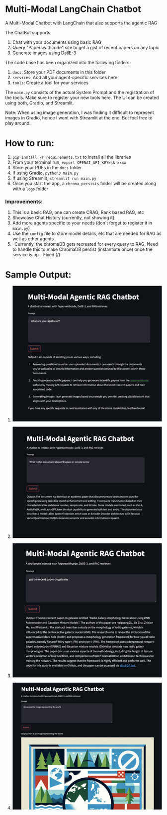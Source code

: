 # Multi-Modal LangChain Chatbot

A Multi-Modal Chatbot with LangChain that also supports the agentic RAG

The ChatBot supports:

1. Chat with your documents using basic RAG
2. Query "Paperswithcode" site to get a gist of recent papers on any topic
3. Generate images using DallE-3

The code base has been organized into the following folders:

1. `docs`: Store your PDF documents in this folder
2. `services`: Add all your agent-specific services here
3. `tools`: Create a tool for your services

The `main.py` consists of the actual System Prompt and the registration of the tools.
Make sure to register your new tools here. The UI can be created using both, Gradio, and Streamlit.

Note: When using image generation, I was finding it difficult to represent images in Gradio, hence I went with Streamlit at the end. But feel free to play around.

# How to run:

1. `pip install -r requirements.txt` to install all the libraries
2. From your terminal run, `export OPENAI_API_KEY=sk-xxxx`
3. Store your PDFs in the `docs` folder
4. If using Gradio, `python3 main.py`
5. If using Streamlit, `streamlit run main.py`
6. Once you start the app, a `chroma_persists` folder will be created along with a `logs` folder

### Improvements:

1. This is a basic RAG, one can create CRAG, Rank based RAG, etc
2. Showcase Chat History (currently, not showing it)
3. Add more agents specific to your needs (don't forget to register it in `main.py`)
4. Use the `config` file to store model details, etc that are needed for RAG as well as other agents
5. -Currently, the chromaDB gets recreated for every query to RAG. Need to handle this to make ChromaDB persist (instantiate once) once the service is up.- Fixed (/)

# Sample Output:

1. ![Capabilities](images/1-capabilities.png)

2. ![RAG Agent](images/2-rag-agent.png)

3. ![PaperswithCode](images/3-paperswithcode-agent.png)

4. ![Dall-e-3](images/4-dalle-3-agent.png)
